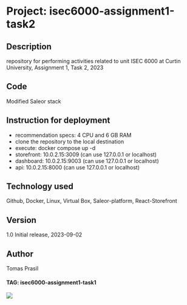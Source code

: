 # Project: isec6000-assignment1-task2 

## Description
repository for performing activities related to unit ISEC 6000 at Curtin University, Assignment 1, Task 2, 2023

## Code
Modified Saleor stack

## Instruction for deployment
- recommendation specs: 4 CPU and 6 GB RAM
- clone the repository to the local destination
- execute: docker compose up -d
- storefront: 10.0.2.15:3009 (can use 127.0.0.1 or localhost)
- dashboard: 10.0.2.15:9003 (can use 127.0.0.1 or localhost)
- api: 10.0.2.15:8000 (can use 127.0.0.1 or localhost)

## Technology used
Github, Docker, Linux, Virtual Box, Saleor-platform, React-Storefront

## Version
1.0 Initial release, 2023-09-02

## Author
Tomas Prasil

#### TAG: isec6000-assignment1-task1 
![](https://komarev.com/ghpvc/?username=Gogo72&color=yellow)
